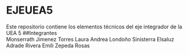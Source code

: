 # EJEUEA5
Este repositorio contiene los elementos técnicos del eje integrador de la UEA 5
##Integrantes  
Monserrath Jimenez Torres
Laura Andrea Londoño Sinisterra
Elsaluz Adrade Rivera
Emili Zepeda Rosas
